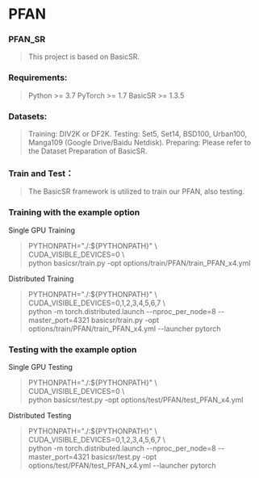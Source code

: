 # PFAN
### PFAN_SR
>This project is based on BasicSR.

### Requirements:
>Python >= 3.7
>PyTorch >= 1.7
>BasicSR >= 1.3.5

### Datasets:
>Training: DIV2K or DF2K.
>Testing: Set5, Set14, BSD100, Urban100, Manga109 (Google Drive/Baidu Netdisk).
>Preparing: Please refer to the Dataset Preparation of BasicSR.

### Train and Test：
>The BasicSR framework is utilized to train our PFAN, also testing.

### Training with the example option
Single GPU Training
> PYTHONPATH="./:${PYTHONPATH}" \\\
> CUDA_VISIBLE_DEVICES=0 \\\
> python basicsr/train.py -opt options/train/PFAN/train_PFAN_x4.yml

Distributed Training
> PYTHONPATH="./:${PYTHONPATH}" \\\
> CUDA_VISIBLE_DEVICES=0,1,2,3,4,5,6,7 \\\
> python -m torch.distributed.launch --nproc_per_node=8 --master_port=4321 basicsr/train.py -opt options/train/PFAN/train_PFAN_x4.yml --launcher pytorch

### Testing with the example option
Single GPU Testing
> PYTHONPATH="./:${PYTHONPATH}" \\\
> CUDA_VISIBLE_DEVICES=0 \\\
> python basicsr/test.py -opt options/test/PFAN/test_PFAN_x4.yml

Distributed Testing
> PYTHONPATH="./:${PYTHONPATH}" \\\
> CUDA_VISIBLE_DEVICES=0,1,2,3,4,5,6,7 \\\
> python -m torch.distributed.launch --nproc_per_node=8 --master_port=4321 basicsr/test.py -opt options/test/PFAN/test_PFAN_x4.yml --launcher pytorch

